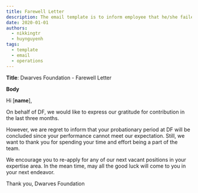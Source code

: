 ```yaml
---
title: Farewell Letter
description: The email template is to inform employee that he/she failed the probation.
date: 2020-01-01
authors:
  - nikkingtr
  - huynguyenh
tags:
  - template
  - email
  - operations
---
```


**Title**: Dwarves Foundation - Farewell Letter

**Body**

Hi [**name**],

On behalf of DF, we would like to express our gratitude for contribution in the last three months.

However, we are regret to inform that your probationary period at DF will be concluded since your performance cannot meet our expectation. Still, we want to thank you for spending your time and effort being a part of the team.

We encourage you to re-apply for any of our next vacant positions in your expertise area. In the mean time, may all the good luck will come to you in your next endeavor.

Thank you,
Dwarves Foundation

